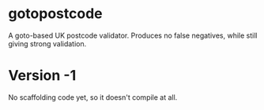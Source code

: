 gotopostcode
============

A goto-based UK postcode validator.
Produces no false negatives, while still giving strong validation.

Version -1
==========
No scaffolding code yet, so it doesn't compile at all.
